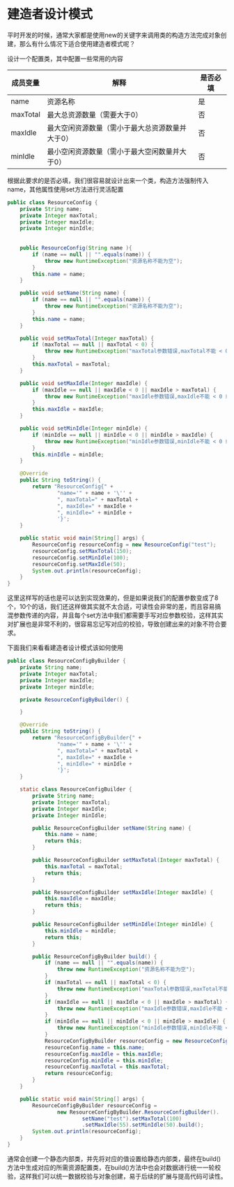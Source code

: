 # 建造者设计模式

平时开发的时候，通常大家都是使用new的关键字来调用类的构造方法完成对象创建，那么有什么情况下适合使用建造者模式呢？

设计一个配置类，其中配置一些常用的内容

| 成员变量 | 解释                                            | 是否必填 |
| -------- | ----------------------------------------------- | -------- |
| name     | 资源名称                                        | 是       |
| maxTotal | 最大总资源数量（需要大于0）                     | 否       |
| maxIdle  | 最大空闲资源数量（需小于最大总资源数量并大于0） | 否       |
| minIdle  | 最小空闲资源数量（需小于最大空闲数量并大于0）   | 否       |

根据此要求的是否必填，我们很容易就设计出来一个类，构造方法强制传入name，其他属性使用set方法进行灵活配置

```java
public class ResourceConfig {
    private String name;
    private Integer maxTotal;
    private Integer maxIdle;
    private Integer minIdle;
    
    
    public ResourceConfig(String name ){
        if (name == null || "".equals(name)) {
            throw new RuntimeException("资源名称不能为空");
        }
        this.name = name;
    }

    public void setName(String name) {
        if (name == null || "".equals(name)) {
            throw new RuntimeException("资源名称不能为空");
        }
        this.name = name;
    }

    public void setMaxTotal(Integer maxTotal) {
        if (maxTotal == null || maxTotal < 0) {
            throw new RuntimeException("maxTotal参数错误,maxTotal不能 < 0");
        }
        this.maxTotal = maxTotal;
    }

    public void setMaxIdle(Integer maxIdle) {
        if (maxIdle == null || maxIdle < 0 || maxIdle > maxTotal) {
            throw new RuntimeException("maxIdle参数错误,maxIdle不能 < 0 或者 > maxTotal");
        }
        this.maxIdle = maxIdle;
    }

    public void setMinIdle(Integer minIdle) {
        if (minIdle == null || minIdle < 0 || minIdle > maxIdle) {
            throw new RuntimeException("minIdle参数错误,minIdle不能 < 0 或者 > maxIdle");
        }
        this.minIdle = minIdle;
    }

    @Override
    public String toString() {
        return "ResourceConfig{" +
                "name='" + name + '\'' +
                ", maxTotal=" + maxTotal +
                ", maxIdle=" + maxIdle +
                ", minIdle=" + minIdle +
                '}';
    }

    public static void main(String[] args) {
        ResourceConfig resourceConfig = new ResourceConfig("test");
        resourceConfig.setMaxTotal(150);
        resourceConfig.setMinIdle(100);
        resourceConfig.setMaxIdle(50);
        System.out.println(resourceConfig);
    }
}
```

这里这样写的话也是可以达到实现效果的，但是如果说我们的配置参数变成了8个，10个的话，我们还这样做其实就不太合适，可读性会非常的差，而且容易搞混参数传递的内容，并且每个set方法中我们都需要手写对应参数校验，这样其实对扩展也是非常不利的，很容易忘记写对应的校验，导致创建出来的对象不符合要求。

下面我们来看看建造者设计模式该如何使用

```java
public class ResourceConfigByBuilder {
    private String name;
    private Integer maxTotal;
    private Integer maxIdle;
    private Integer minIdle;

    private ResourceConfigByBuilder() {

    }

    @Override
    public String toString() {
        return "ResourceConfigByBuilder{" +
                "name='" + name + '\'' +
                ", maxTotal=" + maxTotal +
                ", maxIdle=" + maxIdle +
                ", minIdle=" + minIdle +
                '}';
    }

    static class ResourceConfigBuilder {
        private String name;
        private Integer maxTotal;
        private Integer maxIdle;
        private Integer minIdle;

        public ResourceConfigBuilder setName(String name) {
            this.name = name;
            return this;
        }

        public ResourceConfigBuilder setMaxTotal(Integer maxTotal) {
            this.maxTotal = maxTotal;
            return this;
        }

        public ResourceConfigBuilder setMaxIdle(Integer maxIdle) {
            this.maxIdle = maxIdle;
            return this;
        }

        public ResourceConfigBuilder setMinIdle(Integer minIdle) {
            this.minIdle = minIdle;
            return this;
        }

        public ResourceConfigByBuilder build() {
            if (name == null || "".equals(name)) {
                throw new RuntimeException("资源名称不能为空");
            }
            if (maxTotal == null || maxTotal < 0) {
                throw new RuntimeException("maxTotal参数错误,maxTotal不能 < 0");
            }
            if (maxIdle == null || maxIdle < 0 || maxIdle > maxTotal) {
                throw new RuntimeException("maxIdle参数错误,maxIdle不能 < 0 或者 > maxTotal");
            }
            if (minIdle == null || minIdle < 0 || minIdle > maxIdle) {
                throw new RuntimeException("minIdle参数错误,minIdle不能 < 0 或者 > maxIdle");
            }
            ResourceConfigByBuilder resourceConfig = new ResourceConfigByBuilder();
            resourceConfig.name = this.name;
            resourceConfig.maxIdle = this.maxIdle;
            resourceConfig.minIdle = this.minIdle;
            resourceConfig.maxTotal = this.maxTotal;
            return resourceConfig;
        }
    }

    public static void main(String[] args) {
        ResourceConfigByBuilder resourceConfig =
                new ResourceConfigByBuilder.ResourceConfigBuilder().
                        setName("test").setMaxTotal(100)
                        .setMaxIdle(55).setMinIdle(50).build();
        System.out.println(resourceConfig);
    }
}
```

通常会创建一个静态内部类，并先将对应的值设置给静态内部类，最终在build()方法中生成对应的所需资源配置类，在build()方法中也会对数据进行统一一轮校验，这样我们可以统一数据校验与对象创建，易于后续的扩展与提高代码可读性。

